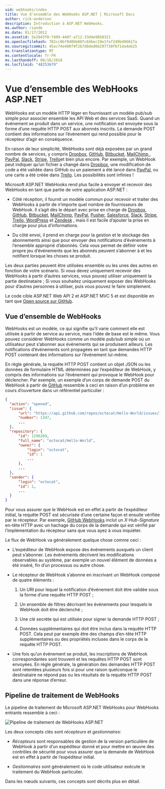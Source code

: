 ```yaml
---
uid: webhooks/index
title: Vue d’ensemble des WebHooks ASP.NET | Microsoft Docs
author: rick-anderson
description: Introduction à ASP.NET WebHooks.
ms.author: riande
ms.date: 01/17/2012
ms.assetid: 5e2843f0-f499-448f-a712-33d4e9858321
ms.openlocfilehash: 702cc0bf0d0bb887c64bec19e1faf249bd96617a
ms.sourcegitcommit: 45ac74e400f9f2b7dbded66297730f6f14a4eb25
ms.translationtype: MT
ms.contentlocale: fr-FR
ms.lasthandoff: 08/16/2018
ms.locfileid: "48253679"
---
```

# <a name="aspnet-webhooks-overview"></a>Vue d’ensemble des WebHooks ASP.NET

WebHooks est un modèle HTTP léger en fournissant un modèle pub/sub simple pour associer ensemble les API Web et des services SaaS. Quand un événement se produit dans un service, une notification est envoyée sous la forme d’une requête HTTP POST aux abonnés inscrits. La demande POST contient des informations sur l’événement qui rend possible pour le récepteur d’agir en conséquence.

En raison de leur simplicité, WebHooks sont déjà exposées par un grand nombre de services, y compris [Dropbox](http://dropbox.com/), [GitHub](http://www.github.com/), [Bitbucket](https://bitbucket.org/), [MailChimp ](http://www.mailchimp.com/), [PayPal](http://www.paypal.com/), [Slack](http://www.slack.com), [Stripe](http://www.stripe.com), [Trello](http://www.trello.com/)et bien plus encore. Par exemple, un WebHook peut indiquer qu’un fichier a changé dans [Dropbox](http://dropbox.com/), une modification de code a été validée dans GitHub ou un paiement a été lancé dans [PayPal](http://www.paypal.com/), ou une carte a été créée dans [ Trello](http://www.trello.com/). Les possibilités sont infinies !

Microsoft ASP.NET WebHooks rend plus facile à envoyer et recevoir des WebHooks en tant que partie de votre application ASP.NET :

* Côté réception, il fournit un modèle commun pour recevoir et traiter des WebHooks à partir de n’importe quel nombre de fournisseurs de WebHook. Il s’agit dès le départ avec prise en charge de [Dropbox](http://dropbox.com/), [GitHub](http://www.github.com/), [Bitbucket](https://bitbucket.org/), [MailChimp](http://www.mailchimp.com/), [PayPal](http://www.paypal.com/), [Pusher](http://www.pusher.com), [Salesforce](http://www.salesforce.com), [Slack](http://www.slack.com), [Stripe](http://www.stripe.com), [Trello](http://www.trello.com/),[ WordPress](http://www.wordpress.com) et [Zendesk](https://www.zendesk.com/) , mais il est facile d’ajouter la prise en charge pour plus d’informations.

* Du côté envoi, il prend en charge pour la gestion et le stockage des abonnements ainsi que pour envoyer des notifications d’événements à l’ensemble approprié d’abonnés. Cela vous permet de définir votre propre jeu d’événements que les abonnés peuvent s’abonner à et les notifient lorsque les choses se produit.

Les deux parties peuvent être utilisées ensemble ou les unes des autres en fonction de votre scénario. Si vous devez uniquement recevoir des WebHooks à partir d’autres services, vous pouvez utiliser uniquement la partie destinataire ; Si vous souhaitez uniquement exposer des WebHooks pour d’autres personnes à utiliser, puis vous pouvez le faire simplement.

Le code cible ASP.NET Web API 2 et ASP.NET MVC 5 et est disponible en tant que [Open source sur GitHub](https://github.com/aspnet/WebHooks).

## <a name="webhooks-overview"></a>Vue d’ensemble de WebHooks

WebHooks est un modèle, ce qui signifie qu’il varie comment elle est utilisée à partir de service au service, mais l’idée de base est le même. Vous pouvez considérer WebHooks comme un modèle pub/sub simple où un utilisateur peut s’abonner aux événements qui se produisent ailleurs. Les notifications d’événements sont propagées en tant que demandes HTTP POST contenant des informations sur l’événement lui-même.

En règle générale, la requête HTTP POST contient un objet JSON ou les données de formulaire HTML déterminées par l’expéditeur de WebHook, y compris des informations sur l’événement qui provoque le WebHook pour déclencher. Par exemple, un exemple d’un corps de demande POST du WebHook à partir de [GitHub](http://www.github.com/) ressemble à ceci en raison d’un problème en cours d’ouverture dans un référentiel particulier :

```json
{
  "action": "opened",
  "issue": {
      "url": "https://api.github.com/repos/octocat/Hello-World/issues/1347",
      "number": 1347,
      ...
  },
  "repository": {
      "id": 1296269,
      "full_name": "octocat/Hello-World",
      "owner": {
          "login": "octocat",
          "id": 1
          ...
      },
      ...
  },
  "sender": {
      "login": "octocat",
      "id": 1,
      ...
  }
}
```

Pour vous assurer que le WebHook est en effet à partir de l’expéditeur initial, la requête POST est sécurisée d’une certaine façon et ensuite vérifiée par le récepteur. Par exemple, [GitHub WebHooks](https://developer.github.com/webhooks/) inclut un *X-Hub-Signature* en-tête HTTP avec un hachage du corps de la demande qui est vérifié par l’implémentation du récepteur sans que vous ayez à vous inquiéter.

Le flux de WebHook va généralement quelque chose comme ceci :

* L’expéditeur de WebHook expose des événements auxquels un client peut s’abonner. Les événements décrivent les modifications observables au système, par exemple un nouvel élément de données a été inséré, fin d’un processus ou autre chose.

* Le récepteur de WebHook s’abonne en inscrivant un WebHook composé de quatre éléments :

     1. Un URI pour lequel la notification d’événement doit être validée sous la forme d’une requête HTTP POST ;

     2. Un ensemble de filtres décrivant les événements pour lesquels le WebHook doit être déclenché ;

     3. Une clé secrète qui est utilisée pour signer la demande HTTP POST ;

     4. Données supplémentaires qui doit être inclus dans la requête HTTP POST. Cela peut par exemple être des champs d’en-tête HTTP supplémentaires ou des propriétés incluses dans le corps de la requête HTTP POST.

* Une fois qu’un événement se produit, les inscriptions de WebHook correspondantes sont trouvent et les requêtes HTTP POST sont envoyées. En règle générale, la génération des demandes HTTP POST sont retentées plusieurs fois si pour une raison quelconque le destinataire ne répond pas ou les résultats de la requête HTTP POST dans une réponse d’erreur.

## <a name="webhooks-processing-pipeline"></a>Pipeline de traitement de WebHooks

Le pipeline de traitement de Microsoft ASP.NET WebHooks pour WebHooks entrants ressemble à ceci :

![Pipeline de traitement de WebHooks ASP.NET](_static/WebHookReceivers.png)

Les deux concepts clés sont *récepteurs* et *gestionnaires*:

* *Récepteurs* sont responsables de gestion de la version particulière de WebHook à partir d’un expéditeur donné et pour mettre en œuvre des contrôles de sécurité pour vous assurer que la demande de WebHook est en effet à partir de l’expéditeur initial.

* *Gestionnaires* sont généralement où le code utilisateur exécute le traitement du WebHook particulier.

Dans les nœuds suivants, ces concepts sont décrits plus en détail.
